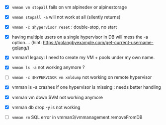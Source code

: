 - [x] `vmman vm stopall` fails on vm alpinedev or alpinestorage
- [x] `vmman stopall -a` will not work at all (silently returns)
- [x] `vmman -c $hypervisor reset` : double-stop, no start
- [x] having multiple users on a single hypervisor in DB will mess the -a option.... (hint: https://golangbyexample.com/get-current-username-golang/)

- [x] vmman1 legacy: I need to create my VM + pools under my own name.

- [x] `vmman ls -a` not working anymore ?
- [ ] `vmman -c $HYPERVISOR vm xmldump` not working on remote hypervisor
- [x] vmman ls -a crashes if one hypervisor is missing : needs better handling
- [x] vmman vm down $VM not working anymore
- [x] vmman db drop -y is not working
- [ ] `vmman rm` SQL error in vmman3/vmmanagement.removeFromDB
